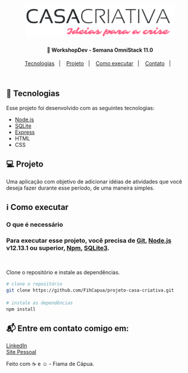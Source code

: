 <h1 align="center">
    <img alt="WorkshopCasaCriativa" title="#CasaCriativa" src="https://github.com/FihCapua/projeto-casa-criativa/blob/master/public/img/logo.png?raw=true" width="400px" />
</h1>

<h4 align="center">
  🚀 WorkshopDev - Semana OmniStack 11.0
</h4>

<p align="center">
  <a href="#rocket-tecnologias">Tecnologias</a>&nbsp;&nbsp;&nbsp;|&nbsp;&nbsp;&nbsp;
  <a href="#-projeto">Projeto</a>&nbsp;&nbsp;&nbsp;|&nbsp;&nbsp;&nbsp;
  <a href="#-execute">Como executar</a>&nbsp;&nbsp;&nbsp;|&nbsp;&nbsp;&nbsp;
  <a href="#-contact">Contato</a>&nbsp;&nbsp;&nbsp;|&nbsp;&nbsp;&nbsp;
</p>

<br>

## 🔬 Tecnologias

Esse projeto foi desenvolvido com as seguintes tecnologias:

- [Node.js](https://nodejs.org/en/)
- [SQLite](https://www.sqlite.org/index.html)
- [Express](https://expressjs.com/pt-br/)
- HTML
- CSS

## 💻 Projeto

Uma aplicação com objetivo de adicionar idéias de atividades que você deseja fazer durante esse período, de uma maneira simples.

## ℹ️ Como executar

### O que é necessário
### Para executar esse projeto, você precisa de [Git](https://git-scm.com), [Node.js](https://nodejs.org/) v12.13.1 ou superior, [Npm](https://www.npmjs.com/), [SQLite3](https://sqlitebrowser.org/).
<br>


Clone o repositório e instale as dependências.
<br>

```bash
# clone o repositório
git clone https://github.com/FihCapua/projeto-casa-criativa.git

# instale as dependências
npm install

```

## 📬 Entre em contato comigo em:

[ LinkedIn ](https://br.linkedin.com/in/fiamadecapua)<br>
[ Site Pessoal ](https://fihcapua.github.io/portfolio/)

Feito com :coffee: e :relaxed: - Fiama de Cápua.
